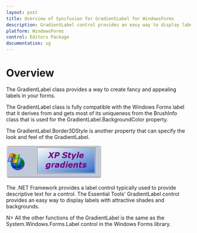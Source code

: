```yaml
---
layout: post
title: Overview of Syncfusion for GradientLabel for WindowsForms
description: GradientLabel control provides an easy way to display labels with attractive shades and backgrounds.
platform: WindowsForms
control: Editors Package
documentation: ug
---
```



# Overview

The GradientLabel class provides a way to create fancy and appealing labels in your forms.

The GradientLabel class is fully compatible with the Windows Forms label that it derives from and gets most of its uniqueness from the BrushInfo class that is used for the GradientLabel.BackgroundColor property.

The GradientLabel.Border3DStyle is another property that can specify the look and feel of the GradientLabel.

 ![Overview of Syncfusion for GradientLabel](GradientLabel-Images/Overview_img598.jpeg) 


The .NET Framework provides a label control typically used to provide descriptive text for a control. The Essential Tools' GradientLabel control provides an easy way to display labels with attractive shades and backgrounds.



N> All the other functions of the GradientLabel is the same as the System.Windows.Forms.Label control in the Windows Forms library.
